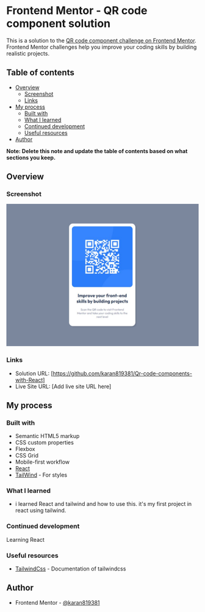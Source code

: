 # Frontend Mentor - QR code component solution

This is a solution to the [QR code component challenge on Frontend Mentor](https://www.frontendmentor.io/challenges/qr-code-component-iux_sIO_H). Frontend Mentor challenges help you improve your coding skills by building realistic projects. 

## Table of contents

- [Overview](#overview)
  - [Screenshot](#screenshot)
  - [Links](#links)
- [My process](#my-process)
  - [Built with](#built-with)
  - [What I learned](#what-i-learned)
  - [Continued development](#continued-development)
  - [Useful resources](#useful-resources)
- [Author](#author)

**Note: Delete this note and update the table of contents based on what sections you keep.**

## Overview

### Screenshot

![](./src/assets/image.jpg)


### Links

- Solution URL: [https://github.com/karan819381/Qr-code-components-with-React]
- Live Site URL: [Add live site URL here]

## My process

### Built with

- Semantic HTML5 markup
- CSS custom properties
- Flexbox
- CSS Grid
- Mobile-first workflow
- [React](https://react.dev/)
- [TailWind](https://tailwindcss.com/) - For styles


### What I learned

- i learned React and tailwind and how to use this. it's my first project in react using tailwind.


### Continued development

Learning React

### Useful resources

- [TailwindCss](https://tailwindcss.com/) - Documentation of tailwindcss

## Author

- Frontend Mentor - [@karan819381](https://www.frontendmentor.io/profile/karan819381)


